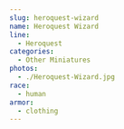 ```yaml
---
slug: heroquest-wizard
name: Heroquest Wizard
line:
  - Heroquest
categories:
  - Other Miniatures
photos:
  - ./Heroquest-Wizard.jpg
race:
  - human
armor:
  - clothing
---
```

